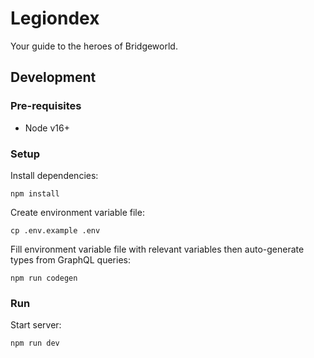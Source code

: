 # Legiondex

Your guide to the heroes of Bridgeworld.

## Development

### Pre-requisites

- Node v16+

### Setup

Install dependencies:

```
npm install
```

Create environment variable file:

```
cp .env.example .env
```

Fill environment variable file with relevant variables then auto-generate types from GraphQL queries:

```
npm run codegen
```

### Run

Start server:

```
npm run dev
```
